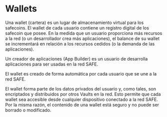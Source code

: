 # Wallets
Una wallet (cartera) es un lugar de almacenamiento virtual para los safecoins. El wallet de cada usuario contiene un registro digital de los safecoin que posee. En la medida que un usuario proporciona más recursos a la red (o un desarrollador crea más aplicaciones), el balance de su wallet se incrementará en relación a los recursos cedidos (o la demanda de las aplicaciones).

Un creador de aplicaciones (App Builder) es un usuario de desarrolla aplicaciones para ser usadas en la red SAFE.

El wallet es creado de forma automática por cada usuario que se une a la red SAFE.

El wallet forma parte de los datos privados del usuario y, como tales, son encriptados y distribuidos por otros Vaults en la red. Esto permite que cada wallet sea accesible desde cualquier dispositivo conectado a la red SAFE. Por la misma razón, el contenido de una wallet está seguro y no puede ser borrado o modificado.
